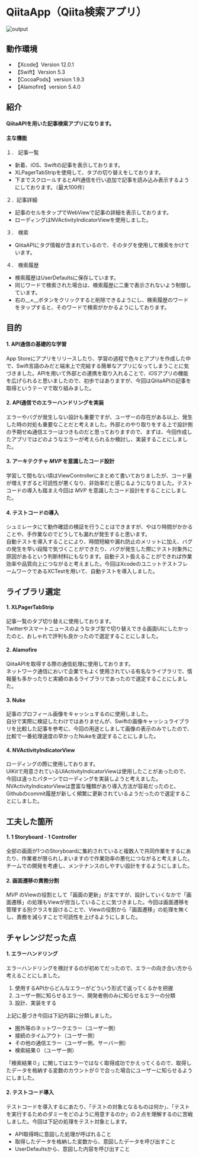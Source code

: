 # QiitaApp（Qiita検索アプリ）
![output](https://user-images.githubusercontent.com/64976657/101054665-78219780-35cc-11eb-88a3-11cd5f0f4f38.gif)


## 動作環境
* 【Xcode】Version 12.0.1
* 【Swift】Version 5.3
* 【CocoaPods】version 1.9.3
* 【Alamofire】version 5.4.0


## 紹介
#### QiitaAPIを用いた記事検索アプリになります。
#### 主な機能

１． 記事一覧  
* 新着、iOS、Swiftの記事を表示しております。
* XLPagerTabStripを使用して、タブの切り替えをしております。
* 下までスクロールするとAPI通信を行い追加で記事を読み込み表示するようにしております。（最大100件）

２．記事詳細
* 記事のセルをタップでWebViewで記事の詳細を表示しております。
* ローディングはNVActivityIndicatorViewを使用しました。

３． 検索
* QiitaAPIにタグ情報が含まれているので、そのタグを使用して検索をかけています。

４． 検索履歴
* 検索履歴はUserDefaultsに保存しています。
* 同じワードで検索された場合は、検索履歴に二重で表示されないよう制御しています。
* 右の__×__ボタンをクリックすると削除できるようにし、検索履歴のワードをタップすると、そのワードで検索がかかるようにしております。


## 目的
#### 1. API通信の基礎的な学習
App Storeにアプリをリリースしたり、学習の過程で色々とアプリを作成した中で、Swift言語のみだと端末上で完結する簡単なアプリになってしまうことに気づきました。APIを用いて外部との連携を取り入れることで、iOSアプリの機能を広げられると思いましたので、初歩ではありますが、今回はQiitaAPIの記事を取得というテーマで取り組みました。

#### 2. API通信でのエラーハンドリングを実装
エラーやバグが発生しない設計も重要ですが、ユーザーの存在がある以上、発生した時の対処も重要なことだと考えました。外部とのやり取りをする上で設計側の予期せぬ通信エラーはつきものだと思っておりますので、まずは、今回作成したアプリではどのようなエラーが考えられるか検討し、実装することにしました。

#### 3. アーキテクチャ _MVP_ を意識したコード設計
学習して間もない頃はViewControllerにまとめて書いておりましたが、コード量が増えすぎると可読性が悪くなり、非効率だと感じるようになりました。テストコードの導入も踏まえ今回は _MVP_ を意識したコード設計をすることにしました。

#### 4. テストコードの導入
シュミレータにて動作確認の検証を行うことはできますが、やはり時間がかかることや、手作業なのでどうしても漏れが発生すると思います。  
自動テストを導入することにより、時間短縮や漏れ防止のメリットに加え、バグの発生を早い段階で気づくことができたり、バグが発生した際にテスト対象外に原因があるという判断材料にもなります。自動テスト扱えることができれば作業効率や品質向上につながると考えました。今回はXcodeのユニットテストフレームワークであるXCTestを用いて、自動テストを導入しました。


## ライブラリ選定
#### 1. XLPagerTabStrip
記事一覧のタブ切り替えに使用しております。  
Twitterやスマートニュースのようなタブ型で切り替えできる画面UIにしたかったのと、おしゃれで評判も良かったので選定することにしました。

#### 2. Alamofire
QiitaAPIを取得する際の通信処理に使用しております。  
ネットワーク通信において企業でもよく使用されている有名なライブラリで、情報量も多かったりと実績のあるライブラリであったので選定することにしました。

#### 3. Nuke
記事のプロフィール画像をキャッシュするのに使用しました。  
自分で実際に検証したわけではありませんが、Swiftの画像キャッシュライブラリを比較した記事を参考に、今回の用途としまして画像の表示のみでしたので、比較で一番処理速度の早かったNukeを選定することにしました。

#### 4. NVActivityIndicatorView
ローディングの際に使用しております。  
UIKitで用意されているUIActivityIndicatorViewは使用したことがあったので、今回は違ったパターンでローディングを実装しようと考えました。NVActivityIndicatorViewは豊富な種類があり導入方法が容易だったのと、Githubのcommit履歴が新しく頻繁に更新されているようだったので選定することにしました。


## 工夫した箇所
#### 1. 1 Storyboard - 1 Controller
全部の画面が1つのStoryboardに集約されていると複数人で共同作業をするにあたり、作業者が限られしまいますので作業効率の悪化につながると考えました。チームでの開発を考慮し、メンテナンスのしやすい設計をするようにしました。

#### 2. 画面遷移の責務分割
_MVP_ のViewの役割として「画面の更新」が主ですが、設計していくなかで「画面遷移」の処理もViewが担当していることに気づきました。今回は画面遷移を管理する別クラスを設けることで、Viewの役割から「画面遷移」の処理を無くし、責務を減らすことで可読性を上げるようにしました。


## チャレンジだった点
#### 1. エラーハンドリング
エラーハンドリングを検討するのが初めてだったので、エラーの向き合い方から考えることにしました。   
1. 使用するAPIからどんなエラーがどういう形式で返ってくるかを把握
2. ユーザー側に知らせるエラー、開発者側のみに知らせるエラーの分類
3. 設計、実装をする

上記に基づき今回は下記内容に分類しました。
* 圏外等のネットワークエラー（ユーザー側）
* 接続のタイムアウト（ユーザー側）
* その他の通信エラー（ユーザー側、サーバー側）
* 検索結果０（ユーザー側）

「検索結果０」に関してはエラーではなく取得成功でかえってくるので、取得したデータを格納する変数のカウントが０で合った場合にユーザーに知らせるようにしました。

#### 2. テストコード導入
テストコードを導入するにあたり、「テストの対象となるものは何か」、「テストを実行するためのダミーをどのように用意するのか」の２点を理解するのに苦戦しました。今回は下記の処理をテスト対象とします。
* API取得時に意図した処理が呼ばれること
* 取得したデータを格納した変数から、意図したデータを呼び出すこと
* UserDefaultsから、意図した内容を呼び出すこと

